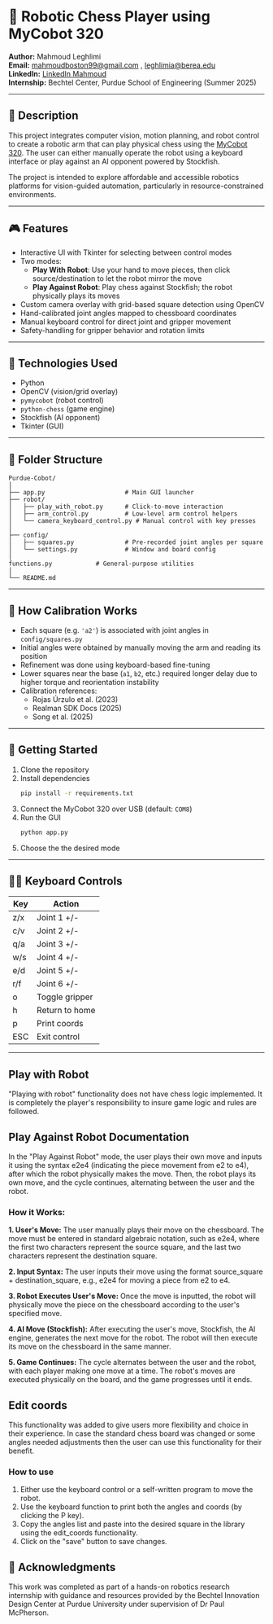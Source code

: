 # 🤖 Robotic Chess Player using MyCobot 320

**Author:** Mahmoud Leghlimi  
**Email:** mahmoudboston99@gmail.com , leghlimia@berea.edu  
**LinkedIn:** [LinkedIn Mahmoud](https://www.linkedin.com/in/mahmoud-leghlimi-58aa19176/)  
**Internship:** Bechtel Center, Purdue School of Engineering (Summer 2025)  

---

## 📝 Description

This project integrates computer vision, motion planning, and robot control to create a robotic arm that can play physical chess using the [MyCobot 320](https://www.elephantrobotics.com/mycobot320/). The user can either manually operate the robot using a keyboard interface or play against an AI opponent powered by Stockfish.

The project is intended to explore affordable and accessible robotics platforms for vision-guided automation, particularly in resource-constrained environments.

---

## 🎮 Features

- Interactive UI with Tkinter for selecting between control modes
- Two modes:  
  - **Play With Robot**: Use your hand to move pieces, then click source/destination to let the robot mirror the move  
  - **Play Against Robot**: Play chess against Stockfish; the robot physically plays its moves
- Custom camera overlay with grid-based square detection using OpenCV
- Hand-calibrated joint angles mapped to chessboard coordinates
- Manual keyboard control for direct joint and gripper movement
- Safety-handling for gripper behavior and rotation limits

---

## 🧠 Technologies Used

- Python
- OpenCV (vision/grid overlay)
- `pymycobot` (robot control)
- `python-chess` (game engine)
- Stockfish (AI opponent)
- Tkinter (GUI)

---

## 📂 Folder Structure

```
Purdue-Cobot/
│
├── app.py                      # Main GUI launcher
├── robot/
│   ├── play_with_robot.py      # Click-to-move interaction
│   ├── arm_control.py          # Low-level arm control helpers
│   └── camera_keyboard_control.py # Manual control with key presses
│
├── config/
│   ├── squares.py              # Pre-recorded joint angles per square
│   └── settings.py             # Window and board config
│
functions.py            # General-purpose utilities
│
└── README.md
```

---

## 🧪 How Calibration Works

- Each square (e.g. `'a2'`) is associated with joint angles in `config/squares.py`
- Initial angles were obtained by manually moving the arm and reading its position
- Refinement was done using keyboard-based fine-tuning
- Lower squares near the base (`a1`, `b2`, etc.) required longer delay due to higher torque and reorientation instability
- Calibration references:
  - Rojas Úrzulo et al. (2023)
  - Realman SDK Docs (2025)
  - Song et al. (2025)

---

## 🚀 Getting Started

1. Clone the repository  
2. Install dependencies  
   ```bash
   pip install -r requirements.txt
   ```
3. Connect the MyCobot 320 over USB (default: `COM8`)  
4. Run the GUI  
   ```bash
   python app.py
   ```
5. Choose the the desired mode

---

## 🧑‍💻 Keyboard Controls

| Key | Action             |
|-----|--------------------|
| z/x | Joint 1 +/-        |
| c/v | Joint 2 +/-        |
| q/a | Joint 3 +/-        |
| w/s | Joint 4 +/-        |
| e/d | Joint 5 +/-        |
| r/f | Joint 6 +/-        |
| o   | Toggle gripper     |
| h   | Return to home     |
| p   | Print coords       |
| ESC | Exit control       |

---

## Play with Robot
"Playing with robot" functionality does not have chess logic implemented. It is completely the player's responsibility to insure game logic and rules are followed.
## Play Against Robot Documentation
In the "Play Against Robot" mode, the user plays their own move and inputs it using the syntax e2e4 (indicating the piece movement from e2 to e4), after which the robot physically makes the move. Then, the robot plays its own move, and the cycle continues, alternating between the user and the robot.

### How it Works:
**1. User's Move:** The user manually plays their move on the chessboard. The move must be entered in standard algebraic notation, such as e2e4, where the first two characters represent the source square, and the last two characters represent the destination square.

**2. Input Syntax:** The user inputs their move using the format source_square + destination_square, e.g., e2e4 for moving a piece from e2 to e4.

**3. Robot Executes User's Move:** Once the move is inputted, the robot will physically move the piece on the chessboard according to the user's specified move.

**4. AI Move (Stockfish):** After executing the user's move, Stockfish, the AI engine, generates the next move for the robot. The robot will then execute its move on the chessboard in the same manner.

**5. Game Continues:** The cycle alternates between the user and the robot, with each player making one move at a time. The robot's moves are executed physically on the board, and the game progresses until it ends.

## Edit coords
This functionality was added to give users more flexibility and choice in their experience. In case the standard chess board was changed or some angles needed adjustments then the user can use this functionality for their benefit.
### How to use
1. Either use the keyboard control or a self-written program to move the robot.
2. Use the keyboard function to print both the angles and coords (by clicking the P key). 
3. Copy the angles list and paste into the desired square in the library using the edit_coords functionality.
4. Click on the "save" button to save changes.

## 🧠 Acknowledgments

This work was completed as part of a hands-on robotics research internship with guidance and resources provided by the Bechtel Innovation Design Center at Purdue University under supervision of Dr Paul McPherson.
